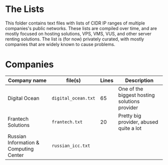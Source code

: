 # The Lists
This folder contains text files with lists of CIDR IP ranges of multiple companies's public networks. These lists are compiled over time, and are mostly focused on hosting solutions, VPS, VMS, VUS, and other server renting solutions. The list is (for now) privately curated, with mostly companies that are widely known to cause problems. 

# Companies
| Company name | file(s) | Lines | Description |
| --- | --- | --- | --- |
| Digital Ocean | `digital_ocean.txt` | 65 | One of the biggest hosting solutions provider |
| Frantech Solutions | `frantech.txt` | 20 | Pretty big provider, abused quite a lot |
| Russian Information & Computing Center | `russian_icc.txt` | 
